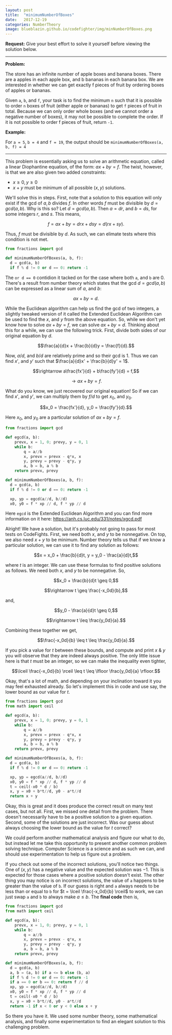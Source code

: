 ```yaml
---
layout: post
title:  "minimumNumberOfBoxes"
date:   2017-12-19
categories: NumberTheory
image: blueblazin.github.io/codefighter/img/minNumberOfBoxes.png
---
```


**Request:** Give your best effort to solve it yourself before viewing the solution below.

---
**Problem:**

The store has an infinite number of apple boxes and banana boxes. There are a apples in each apple box, and b bananas in each banana box. We are interested in whether we can get exactly f pieces of fruit by ordering boxes of apples or bananas.

Given `a`, `b`, and `f`, your task is to find the minimum `n` such that it is possible to order `n` boxes of fruit (either apple or bananas) to get `f` pieces of fruit in total. Because we can only order whole boxes (and we cannot order a negative number of boxes), it may not be possible to complete the order. If it is not possible to order f pieces of fruit, return `-1`.

**Example:**

For `a = 5`, `b = 4` and `f = 19`, the output should be
`minimumNumberOfBoxes(a, b, f) = 4`

---

This problem is essentially asking us to solve an arithmetic equation, called a linear Diophantine equation, of the form: $ax + by = f$. The twist, however, is that we are also given two added constraints:

- $x \geq 0, y \geq 0$
- $x + y$ must be minimum of all possible $(x, y)$ solutions.

We'll solve this in steps. First, note that a solution to this equation will only exist if the gcd of $a, b$ divides $f$. In other words $f$ must be divisible by $d = gcd(a, b)$. Why is this so? Let $d = gcd(a, b)$. Then $a = dr$, and $b = ds$, for some integers $r$, and $s$. This means,

$$f = ax + by = drx + dsy = d(rx + sy).$$

Thus, $f$ must be divisible by $d$. As such, we can elimate tests where this condition is not met.

```python
from fractions import gcd

def minimumNumberOfBoxes(a, b, f):
  d = gcd(a, b)
  if f % d != 0 or d == 0: return -1
```

The `or d == 0` contidion it tacked on for the case where both `a`, and `b` are 0. There's a result from number theory which states that the gcd $d = gcd(a, b)$ can be expressed as a linear sum of $a$, and $b$:

$$ax + by = d.$$

While the Euclidean algorithm can help us find the gcd of two integers, a slightly tweaked version of it called the Extended Euclidean Algorithm can be used to find the $x$, and $y$ from the above equation. So, while we don't yet know how to solve $ax + by = f$, we can solve $ax + by = d$. Thinking about this for a while, we can use the following trick. First, divide both sides of our original equation by $d$.

$$\frac{a}{d}x + \frac{b}{d}y = \frac{f}{d}.$$

Now, $a/d$, and $b/d$ are relatively prime and so their gcd is 1. Thus we can find $x'$, and $y'$ such that $\frac{a}{d}x' + \frac{b}{d}y' = 1$.

$$\rightarrow a\frac{fx'}{d} + b\frac{fy'}{d} = f,$$

$$\rightarrow ax + by = f.$$

What do you know, we just recovered our original equation! So if we can find $x'$, and $y'$, we can multiply them by $f/d$ to get $x_0$, and $y_0$. 

$$x_0 = \frac{fx'}{d}, y_0 = \frac{fy'}{d}.$$

Here $x_0$, and $y_0$ are a particular solution of $ax + by = f$.

```python
from fractions import gcd

def egcd(a, b):
    prevx, x = 1, 0; prevy, y = 0, 1
    while b:
        q = a//b
        x, prevx = prevx - q*x, x
        y, prevy = prevy - q*y, y
        a, b = b, a % b
    return prevx, prevy

def minimumNumberOfBoxes(a, b, f):
  d = gcd(a, b)
  if f % d != 0 or d == 0: return -1

  xp, yp = egcd(a//d, b//d)
  x0, y0 = f * xp // d, f * yp // d
```

Here `egcd` is the Extended Euclidean Algorithm and you can find more information on it here: https://anh.cs.luc.edu/331/notes/xgcd.pdf

Alright! We have a solution, but it's probably not going to pass for most tests on CodeFights. First, we need both $x$, and $y$ to be nonnegative. On top, we also need $x + y$ to be minimum. Number theory tells us that if we know a particular solution, we can use it to find any solution as follows:

$$x = x_0 + \frac{b}{d}t, y = y_0 - \frac{a}{d}t,$$

where $t$ is an integer. We can use these formulas to find positive solutions as follows. We need both $x$, and $y$ to be nonnegative. So,

$$x_0 + \frac{b}{d}t \geq 0,$$

$$\rightarrow t \geq \frac{-x_0d}{b},$$

and,

$$y_0 - \frac{a}{d}t \geq 0,$$

$$\rightarrow t \leq \frac{y_0d}{a}.$$

Combining these together we get,

$$\frac{-x_0d}{b} \leq t \leq \frac{y_0d}{a}.$$

If you pick a value for $t$ between these bounds, and compute and print $x$ & $y$ you will observe that they are indeed always positive. The only little issue here is that $t$ must be an integer, so we can make the inequality even tighter,

$$\lceil \frac{-x_0d}{b} \rceil \leq t \leq \lfloor \frac{y_0d}{a} \rfloor.$$

Okay, that's a lot of math, and depending on your inclination toward it you may feel exhausted already. So let's implement this in code and use say, the lower bound as our value for $t$.

```python
from fractions import gcd
from math import ceil

def egcd(a, b):
    prevx, x = 1, 0; prevy, y = 0, 1
    while b:
        q = a//b
        x, prevx = prevx - q*x, x
        y, prevy = prevy - q*y, y
        a, b = b, a % b
    return prevx, prevy

def minimumNumberOfBoxes(a, b, f):
  d = gcd(a, b)
  if f % d != 0 or d == 0: return -1

  xp, yp = egcd(a//d, b//d)
  x0, y0 = f * xp // d, f * yp // d
  t = ceil(-x0 * d / b)
  x, y = x0 + b*t//d, y0 - a*t//d
  return x + y
```

Okay, this is great and it does produce the correct result on many test cases, but not all. First, we missed one detail from the problem. There doesn't necessarily have to be a positive solution to a given equation. Second, some of the solutions are just incorrect. Was our guess about always choosing the lower bound as the value for $t$ correct?

We could perform another mathematical analysis and figure our what to do, but instead let me take this opportunity to present another common problem solving technique. Computer Science is a science and as such we can, and should use experimentation to help us figure out a problem.

If you check out some of the incorrect solutions, you'll notice two things. One of $(x, y)$ has a negative value and the expected solution was $-1$. This is expected for those cases where a positive solution doesn't exist. The other thing you may notice is on incorrect solutions, the value of `a` happens to be greater than the value of `b`. If our guess is right and `a` always needs to be less than or equal to `b` for $t = \lceil \frac{-x_0d}{b} \rceil$ to work, we can just swap `a` and `b` to always make $a \leq b$. The **final code** then is,

```python
from fractions import gcd
from math import ceil

def egcd(a, b):
    prevx, x = 1, 0; prevy, y = 0, 1
    while b:
        q = a//b
        x, prevx = prevx - q*x, x
        y, prevy = prevy - q*y, y
        a, b = b, a % b
    return prevx, prevy

def minimumNumberOfBoxes(a, b, f):
  d = gcd(a, b)
  a, b = (a, b) if a <= b else (b, a)
  if f % d != 0 or d == 0: return -1
  if a == 0 or b == 0: return f // d
  xp, yp = egcd(a//d, b//d)
  x0, y0 = f * xp // d, f * yp // d
  t = ceil(-x0 * d / b)
  x, y = x0 + b*t//d, y0 - a*t//d
  return -1 if x < 0 or y < 0 else x + y
```

So there you have it. We used some number theory, some mathematical analysis, and finally some experimentation to find an elegant solution to this challenging problem.